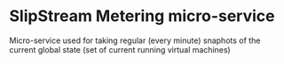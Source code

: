 # SlipStream Metering micro-service

Micro-service used for taking regular (every minute) snaphots of the current 
global state (set of current running virtual machines)



